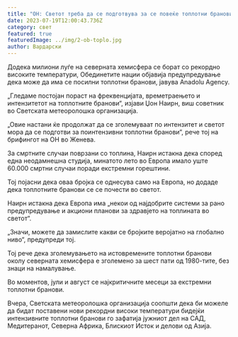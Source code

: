 ```yaml
---
title: "ОН: Светот треба да се подготвува за се повеќе топлотни бранови"
date: 2023-07-19T12:00:43.736Z
category: свет
featured: true
featuredImage: ../img/2-ob-toplo.jpg
author: Вардарски
---
```

Додека милиони луѓе на северната хемисфера се борат со рекордно високите температури, Обединетите нации објавија предупредување дека може да има се посилни топлотни бранови, јавува Anadolu Agency.

„Гледаме постојан пораст на фреквенцијата, времетраењето и интензитетот на топлотните бранови“, изјави Џон Наирн, виш советник во Светската метеоролошка организација.

„Овие настани ќе продолжат да се зголемуваат по интензитет и светот мора да се подготви за поинтензивни топлотни бранови“, рече тој на брифингот на ОН во Женева.

За смртните случаи поврзани со топлина, Наирн истакна дека според една неодамнешна студија, минатото лето во Европа имало уште 60.000 смртни случаи поради екстремни горештини.

Тој појасни дека оваа бројка се однесува само на Европа, но додаде дека топлотните бранови се се почести во светот.

Наирн истакна дека Европа има „некои од најдобрите системи за рано предупредување и акциони планови за здравјето на топлината во светот“.

„Значи, можете да замислите какви се бројките веројатно на глобално ниво“, предупреди тој.

Тој рече дека зголемувањето на истовремените топлотни бранови околу северната хемисфера е зголемено за шест пати од 1980-тите, без знаци на намалување.

Во моментов, јули и август се најкритичните месеци за екстремни топлотни бранови.

Вчера, Светската метеоролошка организација соопшти дека би можеле да бидат поставени нови рекордни високи температури бидејќи интензивните топлотни бранови го зафатија јужниот дел на САД, Медитеранот, Северна Африка, Блискиот Исток и делови од Азија.
